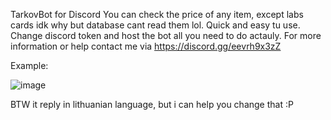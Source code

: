 TarkovBot for Discord
You can check the price of any item, except labs cards idk why but database cant read them lol.
Quick and easy tu use. Change discord token and host the bot all you need to do actauly.
For more information or help contact me via https://discord.gg/eevrh9x3zZ

Example:

![image](https://github.com/user-attachments/assets/5d411b59-1376-40de-abf9-5f6dd43e6bd5)

BTW it reply in lithuanian language, but i can help you change that :P
